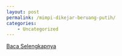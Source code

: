 ```yaml
---
layout: post
permalink: /mimpi-dikejar-beruang-putih/
categories:
    - Uncategorized
---
```


[Baca Selengkapnya](/07)